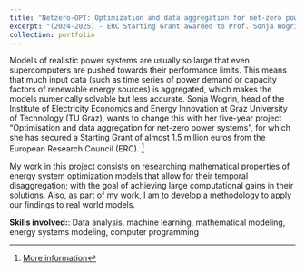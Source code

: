 ```yaml
---
title: "Netzero-OPT: Optimization and data aggregation for net-zero power systems"
excerpt: "(2024-2025) - ERC Starting Grant awarded to Prof. Sonja Wogrin in which we are researching novel techniques that improve the computational tractability of the energy system models that support the energy transition"
collection: portfolio
---
```

Models of realistic power systems are usually so large that even supercomputers are pushed towards their performance 
limits. This means that much input data (such as time series of power demand or capacity factors of renewable energy 
sources) is aggregated, which makes the models numerically solvable but less accurate. Sonja Wogrin, head of the 
Institute of Electricity Economics and Energy Innovation at Graz University of Technology (TU Graz), wants to change 
this with her five-year project “Optimisation and data aggregation for net-zero power systems”, for which she has 
secured a Starting Grant of almost 1.5 million euros from the European Research Council (ERC). [^1]

My work in this project consists on researching mathematical properties of energy system optimization models that allow 
for their temporal disaggregation; with the goal of achieving large computational gains in their
solutions. Also, as part of my work, I am to develop a methodology to apply our findings to real world models.

**Skills involved:**: Data analysis, machine learning, mathematical modeling, energy systems modeling, computer programming

[^1]: [More information](https://www.tugraz.at/en/institutes/iee/research/current-projects/netzero-opt)